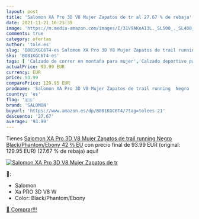 ```yaml
---
layout: post
title: 'Salomon XA Pro 3D V8 Mujer Zapatos de tr al 27.67 % de rebaja'
date: 2021-11-21 16:23:39
image: 'https://m.media-amazon.com/images/I/31V9AKoAI3L._SL500_._SL400_.jpg'
comments: true
category: ofertas
author: 'tole.es'
slug: 'B081KGC6T4-es Salomon XA Pro 3D V8 Mujer Zapatos de trail running Negro...'
sku: 'B081KGC6T4-es'
tags: [ 'Calzado de correr en montaña para mujer','Calzado deportivo para mujer','Calzados de running para mujer','Zapatillas y calzado deportivo para mujer','Zapatos','Zapatos para mujer','Zapatos y complementos','salomon','zapatos', ]
actualPrice: 93.99 EUR
currency: EUR
price: 93.99
comparePrice: 129.95 EUR
prodname: 'Salomon XA Pro 3D V8 Mujer Zapatos de trail running  Negro  Black/Phantom/Ebony   42 ⅔ EU'
country: 'es'
flag: '🇪🇸'
brand: 'SALOMON'
buyurl: 'https://www.amazon.es/dp/B081KGC6T4/?tag=tolees-21'
descuento: '27.67'
average: '93.99'
---
```


Tienes [Salomon XA Pro 3D V8 Mujer Zapatos de trail running  Negro  Black/Phantom/Ebony   42 ⅔ EU](https://www.amazon.es/dp/B081KGC6T4/?tag=tolees-21) con precio final de  93.99 EUR (original: 129.95 EUR) (27.67 %  de rebaja) aqui!

[![Salomon XA Pro 3D V8 Mujer Zapatos de tr](https://m.media-amazon.com/images/I/31V9AKoAI3L._SL500_._SL400_.jpg)](https://www.amazon.es/dp/B081KGC6T4/?tag=tolees-21)

🔎:

- Salomon
- Xa PRO 3D V8 W
- Color: Black/Phantom/Ebony

[🛒 Comprar!!!](https://www.amazon.es/dp/B081KGC6T4/?tag=tolees-21)

